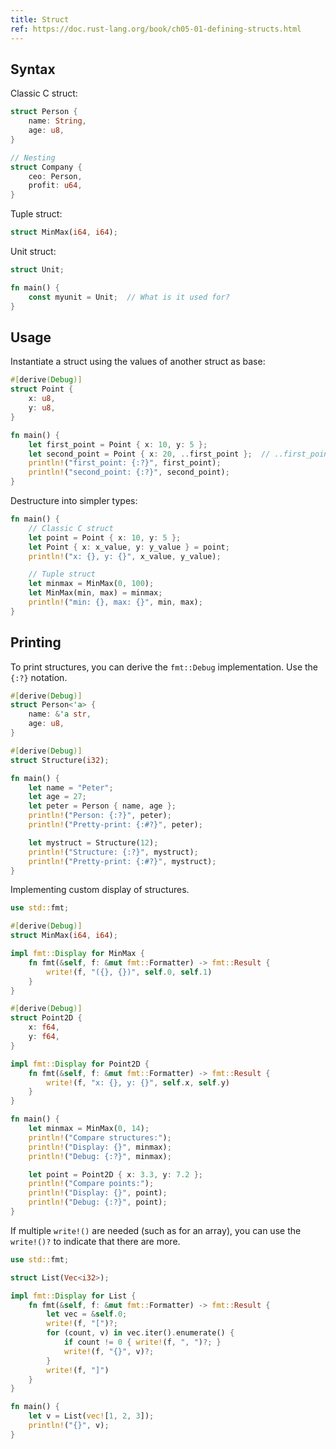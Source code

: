 ```yaml
---
title: Struct
ref: https://doc.rust-lang.org/book/ch05-01-defining-structs.html
---
```


## Syntax

Classic C struct:

```rust
struct Person {
    name: String,
    age: u8,
}

// Nesting
struct Company {
    ceo: Person,
    profit: u64,
}
```

Tuple struct:

```rust
struct MinMax(i64, i64);
```

Unit struct:

```rust
struct Unit;

fn main() {
    const myunit = Unit;  // What is it used for?
}
```

## Usage

Instantiate a struct using the values of another struct as base:

```rust
#[derive(Debug)]
struct Point {
    x: u8,
    y: u8,
}

fn main() {
    let first_point = Point { x: 10, y: 5 };
    let second_point = Point { x: 20, ..first_point };  // ..first_point MUST be the last
    println!("first_point: {:?}", first_point);
    println!("second_point: {:?}", second_point);
}
```

Destructure into simpler types:

```rust
fn main() {
    // Classic C struct
    let point = Point { x: 10, y: 5 };
    let Point { x: x_value, y: y_value } = point;
    println!("x: {}, y: {}", x_value, y_value);

    // Tuple struct
    let minmax = MinMax(0, 100);
    let MinMax(min, max) = minmax;
    println!("min: {}, max: {}", min, max);
}
```

## Printing

To print structures, you can derive the `fmt::Debug` implementation.
Use the `{:?}` notation.

```rust
#[derive(Debug)]
struct Person<'a> {
    name: &'a str,
    age: u8,
}

#[derive(Debug)]
struct Structure(i32);

fn main() {
    let name = "Peter";
    let age = 27;
    let peter = Person { name, age };
    println!("Person: {:?}", peter);
    println!("Pretty-print: {:#?}", peter);

    let mystruct = Structure(12);
    println!("Structure: {:?}", mystruct);
    println!("Pretty-print: {:#?}", mystruct);
}
```

Implementing custom display of structures.

```rust
use std::fmt;

#[derive(Debug)]
struct MinMax(i64, i64);

impl fmt::Display for MinMax {
    fn fmt(&self, f: &mut fmt::Formatter) -> fmt::Result {
        write!(f, "({}, {})", self.0, self.1)
    }
}

#[derive(Debug)]
struct Point2D {
    x: f64,
    y: f64,
}

impl fmt::Display for Point2D {
    fn fmt(&self, f: &mut fmt::Formatter) -> fmt::Result {
        write!(f, "x: {}, y: {}", self.x, self.y)
    }
}

fn main() {
    let minmax = MinMax(0, 14);
    println!("Compare structures:");
    println!("Display: {}", minmax);
    println!("Debug: {:?}", minmax);

    let point = Point2D { x: 3.3, y: 7.2 };
    println!("Compare points:");
    println!("Display: {}", point);
    println!("Debug: {:?}", point);
}
```

If multiple `write!()` are needed (such as for an array),
you can use the `write!()?` to indicate that there are more.

```rust
use std::fmt;

struct List(Vec<i32>);

impl fmt::Display for List {
    fn fmt(&self, f: &mut fmt::Formatter) -> fmt::Result {
        let vec = &self.0;
        write!(f, "[")?;
        for (count, v) in vec.iter().enumerate() {
            if count != 0 { write!(f, ", ")?; }
            write!(f, "{}", v)?;
        }
        write!(f, "]")
    }
}

fn main() {
    let v = List(vec![1, 2, 3]);
    println!("{}", v);
}
```
